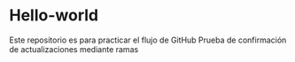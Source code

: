 # Hello-world
Este repositorio es para practicar el flujo de GitHub
Prueba de confirmación de actualizaciones mediante ramas
